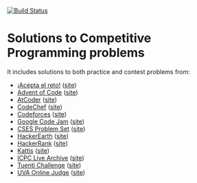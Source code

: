 [![Build Status](https://circleci.com/gh/abeaumont/competitive-programming.svg?style=shield&circle-token=:circle-token)](https://circleci.com/gh/abeaumont/competitive-programming)
# Solutions to Competitive Programming problems

It includes solutions to both practice and contest problems from:

- [¡Acepta el reto!](aceptaelreto) ([site](https://www.aceptaelreto.com/))
- [Advent of Code](advent-of-code) ([site](https://adventofcode.com/))
- [AtCoder](atcoder) ([site](https://atcoder.jp/))
- [CodeChef](codechef) ([site](https://www.codechef.com/))
- [Codeforces](codeforces) ([site](https://codeforces.com/))
- [Google Code Jam](codejam) ([site](https://code.google.com/codejam/))
- [CSES Problem Set](cses) ([site](https://cses.fi/problemset/))
- [HackerEarth](hackerearth) ([site](https://www.hackerearth.com/))
- [HackerRank](hackerrank) ([site](https://www.hackerrank.com/))
- [Kattis](kattis) ([site](https://open.kattis.com/))
- [ICPC Live Archive](live-archive) ([site](https://icpcarchive.ecs.baylor.edu/))
- [Tuenti Challenge](tuenti) ([site](https://contest.tuenti.net))
- [UVA Online Judge](uva) ([site](https://uva.onlinejudge.org/))
